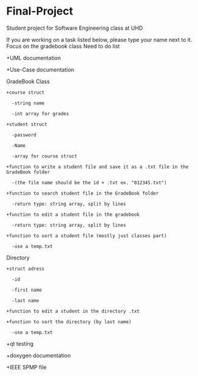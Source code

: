 # Final-Project
Student project for Software Engineering class at UHD

If you are working on a task listed below, please type your name next to it. Focus on the gradebook class
Need to do list

  +UML documentation

  +Use-Case documentation

  
  GradeBook Class

    +course struct

      -string name

      -int array for grades

    +student struct

      -password

      -Name

      -array for course struct

    +function to write a student file and save it as a .txt file in the GradeBook folder
    
      -(the file name should be the id + .txt ex. "012345.txt")

    +function to search student file in the GradeBook folder

      -return type: string array, split by lines

    +function to edit a student file in the gradebook

      -return type: string array, split by lines
     
    +function to sort a student file (mostly just classes part)
    
      -use a temp.txt
   
   Directory
  
    +struct adress
   
      -id
  
      -first name
  
      -last name
  
    +function to edit a student in the directory .txt
    
    +function to sort the directory (by last name)
    
      -use a temp.txt
      
  +qt testing
  
  +doxygen documentation
  
  +IEEE SPMP file
    
    
